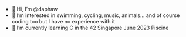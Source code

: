 - 👋 Hi, I’m @daphaw
- 👀 I’m interested in swimming, cycling, music, animals... and of course coding too but I have no experience with it
- 🌱 I’m currently learning C in the 42 Singapore June 2023 Piscine


<!---
daphaw/daphaw is a ✨ special ✨ repository because its `README.md` (this file) appears on your GitHub profile.
You can click the Preview link to take a look at your changes.
--->

